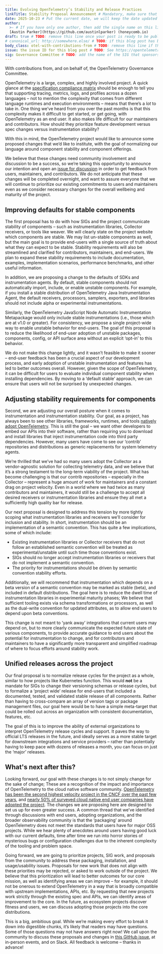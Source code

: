 ```yaml
---
title: Evolving OpenTelemetry’s Stability and Release Practices
linkTitle: Stability Proposal Announcement # Mandatory, make sure that your short title.
date: 2025-10-23 # Put the current date, we will keep the date updated until your PR is merged
author:
  >- # If you have only one author, then add the single name on this line in quotes.
  [Austin Parker](https://github.com/austinlparker) (honeycomb.io)
draft: true # TODO: remove this line once your post is ready to be published
# canonical_url: http://somewhere.else/ # TODO: if this blog post has been posted somewhere else already, uncomment & provide the canonical URL here.
body_class: otel-with-contributions-from # TODO: remove this line if there are no secondary contributing authors
issue: the issue ID for this blog post # TODO: See https://opentelemetry.io/docs/contributing/blog/ for details
sig: Governance Committee # TODO: add the name of the SIG that sponsors this blog post
---
```


<!-- If your post doesn't have secondary authors, then delete the following paragraph: -->

With contributions from, and on behalf of, the OpenTelemetry Governance
Committee.

OpenTelemetry is a large, complex, and highly involved project. A quick glance
at the
[specification compliance matrix](https://github.com/open-telemetry/opentelemetry-specification/blob/main/spec-compliance-matrix.md)
should be enough to tell you that supporting tracing, metrics, logs, and
profiles across a dozen languages – not to mention the complexity that comes
from different language runtimes and execution environments – means that there’s
a _lot_ to take in. One thing we’ve heard from you over the past months is that
this complexity makes it difficult to get started, or get going, with
OpenTelemetry as an end user. It also makes life difficult for our maintainers
and contributors. How should they prioritize feature development versus spec
changes versus instrumentation stability?

With this in mind, the OpenTelemetry project would like to announce some
proposed changes that we’d like to institute, with the goal of normalizing our
language around component stability and component offerings.

We believe that these changes need community involvement and discussion to be a
success, so we’re taking this opportunity to announce our intention and open an
[issue for discussion](https://github.com/open-telemetry/community/issues/3086)
in order to get feedback from users, maintainers, and contributors. We do not
anticipate that these changes will be completed overnight, and want to assure
everyone that we will continue to prioritize our existing commitments to users
and maintainers even as we consider necessary changes for the overall wellbeing
and maturity of the project.

## Improving defaults for stable components

The first proposal has to do with how SIGs and the project communicate stability
of components – such as instrumentation libraries, Collector receivers, or tools
like weaver. We will clearly state on the project website which components are
stable. We may list un-stable components as well, but the main goal is to
provide end-users with a single source of truth about what they can expect to be
stable. Stability requirements will also be streamlined and clarified for
contributors, maintainers, and end-users. We plan to expand these stability
requirements to include documentation, examples, implementation scenarios,
performance benchmarks, and other useful information.

In addition, we are proposing a change to the defaults of SDKs and
instrumentation agents. By default, stable components should not automatically
import, include, or enable unstable components. For example, if you install a
stable distribution of OpenTelemetry Java Instrumentation Agent, the default
receivers, processors, samplers, exporters, and libraries should not include
alpha or experimental instrumentations.

Similarly, the OpenTelemetry JavaScript Node Automatic Instrumentation
Metapackage would only include stable instrumentations (i.e., those which are at
v1.0 or greater). For consistency, we propose a single project-wide way to enable
unstable behavior for end-users. The goal of this proposal is to reduce the
likelihood of end-user adoption of unstable packages, components, config, or API
surface area without an explicit ‘opt-in’ to this behavior.

We do not make this change lightly, and it wasn’t feasible to make it sooner –
end-user feedback has been a crucial aspect of our development process, and
early adoption of unstable instrumentation and features has led to better
outcomes overall. However, given the scope of OpenTelemetry, it can be difficult
for users to evaluate individual component stability when installing
dependencies. By moving to a ‘default stable’ approach, we can ensure that users
will not be surprised by unexpected changes.

## Adjusting stability requirements for components

Second, we are adjusting our overall posture when it comes to instrumentation
and instrumentation stability. Our goal, as a project, has always been to see
other libraries, frameworks, runtimes, and tools
[natively adopt OpenTelemetry](https://www.youtube.com/watch?v=l8xiNOCIdLY).
This is still the goal – we want other developers to embed our APIs into their
software, rather than requiring you to download and install libraries that
inject instrumentation code into third party dependencies. However, many users
have come to see our ‘contrib’ repositories and distributions as generic
replacements for system telemetry agents.

We’re thrilled that we’ve had so many users adopt the Collector as a
vendor-agnostic solution for collecting telemetry data, and we believe that it’s
a strong testament to the long-term viability of the project. What has become
challenging is that our contrib repositories – especially in the Collector –
represent a huge amount of work for maintainers and a constant drag on project
velocity. Even in a world where we had twice as many contributors and
maintainers, it would still be a challenge to accept all desired receivers or
instrumentation libraries and ensure they all met a sufficiently high quality
bar for release.

Our next proposal is designed to address this tension by more tightly scoping
what instrumentation libraries and receivers we’ll consider for inclusion and
stability. In short, instrumentation should be an implementation of a semantic
convention. This has quite a few implications, some of which include:

- Existing instrumentation libraries or Collector receivers that do not follow
  an established semantic convention will be treated as experimental/unstable
  until such time those conventions exist.
- SIGs should no longer accept instrumentation libraries or receivers that do
  not implement a semantic convention.
- The priority for instrumentations should be driven by semantic convention
  stability efforts.

Additionally, we will recommend that instrumentation which depends on a beta
version of a semantic convention may be marked as stable (beta), and included in
default distributions. The goal here is to reduce the dwell time of
instrumentation libraries in experimental maturity phases; We believe that
sufficient tooling exists via schema transformations or processors, as well as
the dual-write convention for updated attributes, as to allow end users to
depend upon beta conventions.

This change is not meant to ‘yank away’ integrations that current users may
depend on, but to more clearly communicate the expected future state of various
components, to provide accurate guidance to end users about the potential for
instrumentation to change, and for contributors and maintainers to have a
significantly more transparent and simplified roadmap of where to focus efforts
around stability work.

## Unified releases across the project

Our final proposal is to normalize release cycles for the project as a whole,
similar to how projects like Kubernetes function. This would **not** be a
mandate for SIGs to change their versioning schemas or release cycles, but to
formalize a ‘project wide’ release for end-users that included a documented,
tested, and validated stable release of all components. Rather than having to
cross-compare an array of version tags or package management files, our goal
here would be to have a simple meta-target that could be rolled out across an
organization with consistent documentation, features, etc.

The goal of this is to improve the ability of external organizations to
interpret OpenTelemetry release cycles and support. It paves the way to official
LTS releases in the future, and ideally serves as a more stable target for
downstream integrations and service providers – rather than potentially having
to keep pace with dozens of releases a month, you can focus on just the ‘major’
releases.

## What's next after this?

Looking forward, our goal with these changes is to not simply change for the
sake of change; These are a recognition of the impact and importance of
OpenTelemetry to the cloud native software community.
[OpenTelemetry has been the second highest velocity project in the CNCF over the past few years](https://www.cncf.io/wp-content/uploads/2025/04/CNCF-Annual-Report-2024_v2.pdf),
and
[nearly 50% of surveyed cloud native end user companies have adopted the project](https://www.cncf.io/wp-content/uploads/2025/04/cncf_annual_survey24_031225a.pdf).
The changes we are proposing here are designed to set us up for even greater
success. A common thread that we’ve identified through discussions with end
users, adopting organizations, and the broader observability community is that
the ‘packaging’ around OpenTelemetry does not meet the standards that users have
for major OSS projects. While we hear plenty of anecdotes around users having
good luck with our current defaults, time after time we run into horror stories
of mysterious bugs or configuration challenges due to the inherent complexity of
the tooling and problem space.

Going forward, we are going to prioritize projects, SIG work, and proposals from
the community to address these packaging, installation, and usage/usability
issues. Proposals for new work that does not align with these priorities may be
rejected, or asked to work outside of the project. We believe that this
prioritization will lead to better outcomes for our core mission, as well as
identifying areas we can improve – for example, it should not be onerous to
extend OpenTelemetry in a way that is broadly compatible with upstream
implementations, APIs, etc. By requesting that new projects work strictly
through the existing spec and APIs, we can identify areas of improvement to the
core. In the future, as ecosystem projects discover fitness and users, we can
discuss adopting those projects into the core distributions.

This is a big, ambitious goal. While we’re making every effort to break it down
into digestible chunks, it’s likely that readers may have questions. Some of
those questions may not have answers right now\! We call upon the community to
discuss these proposals and changes in
[this GitHub issue](https://github.com/open-telemetry/community/issues/3086), at
in-person events, and on Slack. All feedback is welcome – thanks in advance\!
